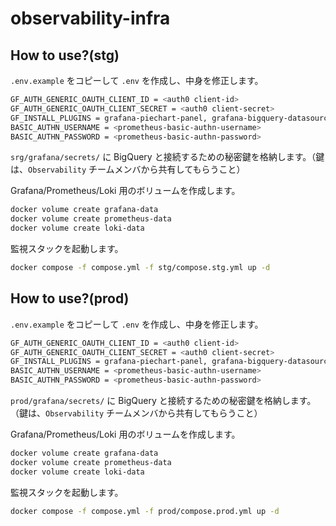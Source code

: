 # observability-infra

## How to use?(stg)

`.env.example` をコピーして `.env` を作成し、中身を修正します。

```sh
GF_AUTH_GENERIC_OAUTH_CLIENT_ID = <auth0 client-id>
GF_AUTH_GENERIC_OAUTH_CLIENT_SECRET = <auth0 client-secret>
GF_INSTALL_PLUGINS = grafana-piechart-panel, grafana-bigquery-datasource
BASIC_AUTHN_USERNAME = <prometheus-basic-authn-username>
BASIC_AUTHN_PASSWORD = <prometheus-basic-authn-password>
```

`srg/grafana/secrets/` に BigQuery と接続するための秘密鍵を格納します。（鍵は、`Observability` チームメンバから共有してもらうこと）

Grafana/Prometheus/Loki 用のボリュームを作成します。

```bash
docker volume create grafana-data
docker volume create prometheus-data
docker volume create loki-data
```

監視スタックを起動します。

```bash
docker compose -f compose.yml -f stg/compose.stg.yml up -d
```

## How to use?(prod)

`.env.example` をコピーして `.env` を作成し、中身を修正します。

```sh
GF_AUTH_GENERIC_OAUTH_CLIENT_ID = <auth0 client-id>
GF_AUTH_GENERIC_OAUTH_CLIENT_SECRET = <auth0 client-secret>
GF_INSTALL_PLUGINS = grafana-piechart-panel, grafana-bigquery-datasource
BASIC_AUTHN_USERNAME = <prometheus-basic-authn-username>
BASIC_AUTHN_PASSWORD = <prometheus-basic-authn-password>
```

`prod/grafana/secrets/` に BigQuery と接続するための秘密鍵を格納します。（鍵は、`Observability` チームメンバから共有してもらうこと）

Grafana/Prometheus/Loki 用のボリュームを作成します。

```bash
docker volume create grafana-data
docker volume create prometheus-data
docker volume create loki-data
```

監視スタックを起動します。

```bash
docker compose -f compose.yml -f prod/compose.prod.yml up -d
```
